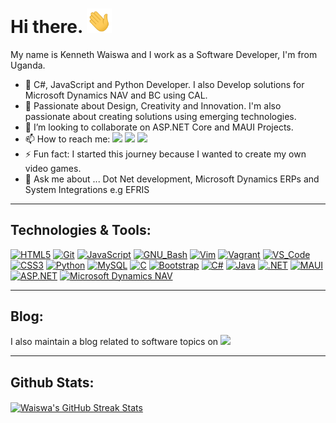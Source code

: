 # Hi there. <img src="assets/wave.gif" width="40">

My name is Kenneth Waiswa and I work as a Software Developer, I'm from Uganda.
- 🌱 C#, JavaScript and Python Developer. I also Develop solutions for Microsoft Dynamics NAV and BC using CAL.
- 💞️ Passionate about Design, Creativity and Innovation. I'm also passionate about creating solutions using emerging technologies.
- 👯 I’m looking to collaborate on ASP.NET Core and MAUI Projects.
- 📫 How to reach me: [<img src="https://img.shields.io/badge/Website-20d6fe.svg?&style=plastic"/>](https://www.kennethwaiswa.com/)
  [<img src="https://img.shields.io/badge/Twitter-1DA1F2.svg?&style=plastic&logo=twitter&logoColor=white"/>](https://twitter.com/WaiswaK)
  [<img src="https://img.shields.io/badge/Linkedin-0A66C2.svg?&style=plastic&logo=linkedin&logoColor=white"/>](https://www.linkedin.com/in/waiswak)
- ⚡ Fun fact: I started this journey because I wanted to create my own video games.
- 💬 Ask me about ... Dot Net development, Microsoft Dynamics ERPs and System Integrations e.g EFRIS

---

## Technologies & Tools:

[![HTML5](https://img.shields.io/badge/≡-HTML5-E34F26?&style=flat-square&logo=html5&labelColor=282828)](https://developer.mozilla.org/en-US/docs/Web/HTML)
[![Git](https://img.shields.io/badge/≡-Git-F05032?logo=git&style=flat-square&labelColor=282828)](https://git-scm.com/)
[![JavaScript](https://img.shields.io/badge/≡-JavaScript-F7DF1E?logo=javascript&style=flat-square&labelColor=282828)](https://developer.mozilla.org/en-US/docs/Web/javascript)
[![GNU_Bash](https://img.shields.io/badge/≡-GNU_Bash-4EAA25?logo=GNU-Bash&style=flat-square&labelColor=282828)](https://www.gnu.org/software/bash/)
[![Vim](https://img.shields.io/badge/≡-Vim-019733?logo=Vim&style=flat-square&logoColor=019733&labelColor=282828)](https://www.vim.org/)
[![Vagrant](https://img.shields.io/badge/≡-Vagrant-1563FF?logo=vagrant&style=flat-square&logoColor=1563FF&labelColor=282828)](https://www.vagrantup.com/)
[![VS_Code](https://img.shields.io/badge/≡-VS_Code-007ACC?logo=visual-studio-code&style=flat-square&logoColor=007ACC&labelColor=282828)](https://code.visualstudio.com/)
[![CSS3](https://img.shields.io/badge/≡-CSS3-1572B6?logo=css3&style=flat-square&logoColor=1572B6&labelColor=282828)](https://developer.mozilla.org/en-US/docs/Web/CSS)
[![Python](https://img.shields.io/badge/≡-Python-3776AB?logo=Python&style=flat-square&labelColor=282828)](https://www.python.org/)
[![MySQL](https://img.shields.io/badge/≡-MySQL-4479A1?logo=mysql&style=flat-square&labelColor=282828)](https://www.mysql.com/)
[![C](https://img.shields.io/badge/≡-Language-A8B9CC?logo=C&style=flat-square&labelColor=282828)](https://www.gnu.org/software/gnu-c-manual/gnu-c-manual.html)
[![Bootstrap](https://img.shields.io/badge/≡-Bootstrap-7952B3?logo=bootstrap&style=flat-square&labelColor=282828)](https://getbootstrap.com/)
[![C#](https://img.shields.io/badge/≡-C%23-239120?logo=c-sharp&style=flat-square&labelColor=282828)](https://docs.microsoft.com/en-us/dotnet/csharp/)
[![Java](https://img.shields.io/badge/≡-Java-007396?logo=java&style=flat-square&labelColor=282828)](https://www.java.com/)
[![.NET](https://img.shields.io/badge/≡-.NET-512BD4?logo=dot-net&style=flat-square&labelColor=282828)](https://dotnet.microsoft.com/)
[![MAUI](https://img.shields.io/badge/≡-MAUI-0078D4?logo=xamarin&style=flat-square&labelColor=282828)](https://github.com/dotnet/maui)
[![ASP.NET](https://img.shields.io/badge/≡-ASP.NET-512BD4?logo=dot-net&style=flat-square&labelColor=282828)](https://dotnet.microsoft.com/apps/aspnet)
[![Microsoft Dynamics NAV](https://img.shields.io/badge/≡-Microsoft_Dynamics_NAV-00A1F1?logo=microsoft-dynamics&style=flat-square&labelColor=282828)](https://dynamics.microsoft.com/en-us/nav-overview/)



---

## Blog:

I also maintain a blog related to software topics on [<img src="https://img.shields.io/badge/Medium-12100E.svg?&style=plastic&logo=medium&logoColor=white"/>](https://medium.com/@waiswak)

---

## Github Stats:

<a href="https://git.io/streak-stats">
  <img align="center" src="https://github-readme-streak-stats.herokuapp.com?user=WaiswaK&hide_border=true&background=1d1f21&stroke=20d6fe&ring=20d6fe&fire=2191b2&dates=808080&currStreakNum=c9cacc&currStreakLabel=20d6fe&sideNums=c9cacc&sideLabels=2191b2" alt="Waiswa's GitHub Streak Stats" />
</a>
